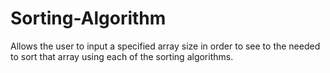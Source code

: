 # Sorting-Algorithm

Allows the user to input a specified array size in order to see to the needed to sort that array using each of the sorting algorithms.
